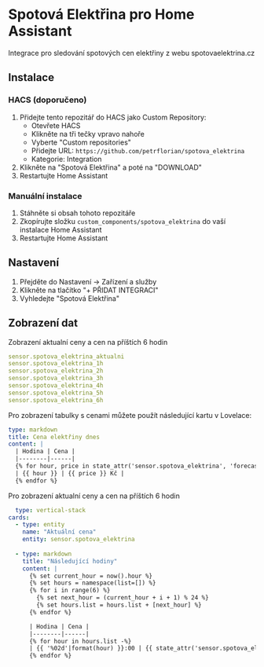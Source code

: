 # Spotová Elektřina pro Home Assistant

Integrace pro sledování spotových cen elektřiny z webu spotovaelektrina.cz

## Instalace

### HACS (doporučeno)

1. Přidejte tento repozitář do HACS jako Custom Repository:
   - Otevřete HACS
   - Klikněte na tři tečky vpravo nahoře
   - Vyberte "Custom repositories"
   - Přidejte URL: `https://github.com/petrflorian/spotova_elektrina`
   - Kategorie: Integration
2. Klikněte na "Spotová Elektřina" a poté na "DOWNLOAD"
3. Restartujte Home Assistant

### Manuální instalace

1. Stáhněte si obsah tohoto repozitáře
2. Zkopírujte složku `custom_components/spotova_elektrina` do vaší instalace Home Assistant
3. Restartujte Home Assistant

## Nastavení

1. Přejděte do Nastavení -> Zařízení a služby
2. Klikněte na tlačítko "+ PŘIDAT INTEGRACI"
3. Vyhledejte "Spotová Elektřina"

## Zobrazení dat

Zobrazení aktualní ceny a cen na příštích 6 hodin

```yaml
sensor.spotova_elektrina_aktualni
sensor.spotova_elektrina_1h
sensor.spotova_elektrina_2h
sensor.spotova_elektrina_3h
sensor.spotova_elektrina_4h
sensor.spotova_elektrina_5h
sensor.spotova_elektrina_6h
```


Pro zobrazení tabulky s cenami můžete použít následující kartu v Lovelace:

```yaml
type: markdown
title: Cena elektřiny dnes
content: |
  | Hodina | Cena |
  |--------|------|
  {% for hour, price in state_attr('sensor.spotova_elektrina', 'forecast_today').items() %}
  | {{ hour }} | {{ price }} Kč |
  {% endfor %}
```


Pro zobrazení aktualní ceny a cen na příštích 6 hodin
```yaml
  type: vertical-stack
cards:
  - type: entity
    name: "Aktuální cena"
    entity: sensor.spotova_elektrina
    
  - type: markdown
    title: "Následující hodiny"
    content: |
      {% set current_hour = now().hour %}
      {% set hours = namespace(list=[]) %}
      {% for i in range(6) %}
        {% set next_hour = (current_hour + i + 1) % 24 %}
        {% set hours.list = hours.list + [next_hour] %}
      {% endfor %}

      | Hodina | Cena |
      |--------|------|
      {% for hour in hours.list -%}
      | {{ '%02d'|format(hour) }}:00 | {{ state_attr('sensor.spotova_elektrina', 'forecast_today')['%02d:00'|format(hour)] }} Kč |
      {% endfor %}

```